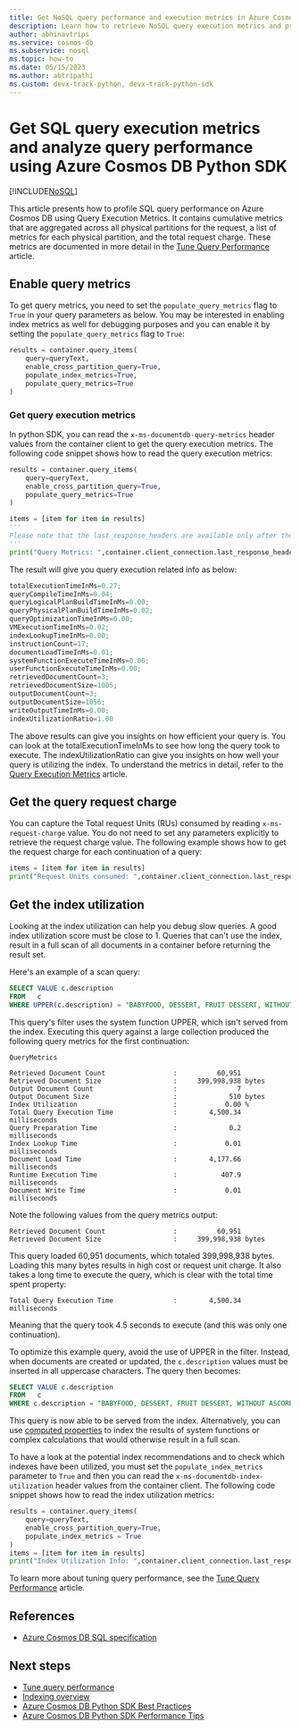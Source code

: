 ```yaml
---
title: Get NoSQL query performance and execution metrics in Azure Cosmos DB using Python SDK
description: Learn how to retrieve NoSQL query execution metrics and profile NoSQL query performance of Azure Cosmos DB requests.
author: abhinavtrips
ms.service: cosmos-db
ms.subservice: nosql
ms.topic: how-to
ms.date: 05/15/2023
ms.author: abtripathi
ms.custom: devx-track-python, devx-track-python-sdk
---
```

# Get SQL query execution metrics and analyze query performance using Azure Cosmos DB Python SDK
[!INCLUDE[NoSQL](../includes/appliesto-nosql.md)]

This article presents how to profile SQL query performance on Azure Cosmos DB using Query Execution Metrics. It contains cumulative metrics that are aggregated across all physical partitions for the request, a list of metrics for each physical partition, and the total request charge. These metrics are documented in more detail in the [Tune Query Performance](./query-metrics.md#query-execution-metrics) article.

## Enable query metrics

To get query metrics, you need to set the ```populate_query_metrics``` flag to ```True``` in your query parameters as below. You may be interested in enabling index metrics as well for debugging purposes and you can enable it by setting the ```populate_query_metrics``` flag to ```True```:

```python
results = container.query_items(
    query=queryText,
    enable_cross_partition_query=True,
    populate_index_metrics=True,
    populate_query_metrics=True
)
```


### Get query execution metrics
In python SDK, you can read the ```x-ms-documentdb-query-metrics``` header values from the container client to get the query execution metrics. The following code snippet shows how to read the query execution metrics:

```python
results = container.query_items(
    query=queryText,
    enable_cross_partition_query=True,
    populate_query_metrics=True
)

items = [item for item in results]
'''
Please note that the last_response_headers are available only after the first iteration of the results as the query execution starts only when result iteration begins
'''
print("Query Metrics: ",container.client_connection.last_response_headers['x-ms-documentdb-query-metrics'])
```

The result will give you query execution related info as below:
```python
totalExecutionTimeInMs=0.27;
queryCompileTimeInMs=0.04;
queryLogicalPlanBuildTimeInMs=0.00;
queryPhysicalPlanBuildTimeInMs=0.02;
queryOptimizationTimeInMs=0.00;
VMExecutionTimeInMs=0.02;
indexLookupTimeInMs=0.00;
instructionCount=17;
documentLoadTimeInMs=0.01;
systemFunctionExecuteTimeInMs=0.00;
userFunctionExecuteTimeInMs=0.00;
retrievedDocumentCount=3;
retrievedDocumentSize=1005;
outputDocumentCount=3;
outputDocumentSize=1056;
writeOutputTimeInMs=0.00;
indexUtilizationRatio=1.00
```

The above results can give you insights on how efficient your query is. You can look at the totalExecutionTimeInMs to see how long the query took to execute. The indexUtilizationRatio can give you insights on how well your query is utilizing the index. 
To understand the metrics in detail, refer to the [Query Execution Metrics](./query-metrics.md#query-execution-metrics) article.


## Get the query request charge

You can capture the Total request Units (RUs) consumed by reading ```x-ms-request-charge``` value. You do not need to set any parameters explicitly to retrieve the request charge value. The following example shows how to get the request charge for each continuation of a query:

```python
items = [item for item in results]
print("Request Units consumed: ",container.client_connection.last_response_headers['x-ms-request-charge'])
```


## Get the index utilization

Looking at the index utilization can help you debug slow queries. A good index utilization score must be close to 1. Queries that can't use the index, result in a full scan of all documents in a container before returning the result set.

Here's an example of a scan query:

```sql
SELECT VALUE c.description 
FROM   c 
WHERE UPPER(c.description) = "BABYFOOD, DESSERT, FRUIT DESSERT, WITHOUT ASCORBIC ACID, JUNIOR"
```

This query's filter uses the system function UPPER, which isn't served from the index. Executing this query against a large collection produced the following query metrics for the first continuation:

```
QueryMetrics

Retrieved Document Count                 :          60,951
Retrieved Document Size                  :     399,998,938 bytes
Output Document Count                    :               7
Output Document Size                     :             510 bytes
Index Utilization                        :            0.00 %
Total Query Execution Time               :        4,500.34 milliseconds
Query Preparation Time                   :             0.2 milliseconds
Index Lookup Time                        :            0.01 milliseconds
Document Load Time                       :        4,177.66 milliseconds
Runtime Execution Time                   :           407.9 milliseconds
Document Write Time                      :            0.01 milliseconds
```

Note the following values from the query metrics output:

```
Retrieved Document Count                 :          60,951
Retrieved Document Size                  :     399,998,938 bytes
```

This query loaded 60,951 documents, which totaled 399,998,938 bytes. Loading this many bytes results in high cost or request unit charge. It also takes a long time to execute the query, which is clear with the total time spent property:

```
Total Query Execution Time               :        4,500.34 milliseconds
```

Meaning that the query took 4.5 seconds to execute (and this was only one continuation).

To optimize this example query, avoid the use of UPPER in the filter. Instead, when documents are created or updated, the `c.description` values must be inserted in all uppercase characters. The query then becomes: 

```sql
SELECT VALUE c.description 
FROM   c 
WHERE c.description = "BABYFOOD, DESSERT, FRUIT DESSERT, WITHOUT ASCORBIC ACID, JUNIOR"
```

This query is now able to be served from the index. Alternatively, you can use [computed properties](query/computed-properties.md) to index the results of system functions or complex calculations that would otherwise result in a full scan.

To have a look at the potential index recommendations and to check which indexes have been utilized, you must set the ```populate_index_metrics``` parameter to ```True``` and then you can read the ```x-ms-documentdb-index-utilization``` header values from the container client. The following code snippet shows how to read the index utilization metrics:

```python
results = container.query_items(
    query=queryText,
    enable_cross_partition_query=True,
    populate_index_metrics = True
)
items = [item for item in results]
print("Index Utilization Info: ",container.client_connection.last_response_headers['x-ms-cosmos-index-utilization'])

```

To learn more about tuning query performance, see the [Tune Query Performance](./query-metrics.md) article.

## <a id="References"></a>References

- [Azure Cosmos DB SQL specification](query/getting-started.md)


## Next steps

- [Tune query performance](query-metrics.md)
- [Indexing overview](../index-overview.md)
- [Azure Cosmos DB Python SDK Best Practices](/azure/cosmos-db/nosql/best-practice-python)
- [Azure Cosmos DB Python SDK Performance Tips](/azure/cosmos-db/nosql/performance-tips-python-sdk)
